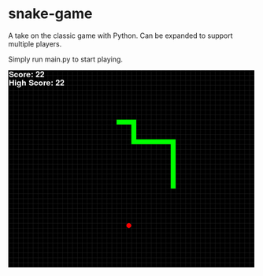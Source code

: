 # snake-game
A take on the classic game with Python. Can be expanded to support multiple players.

Simply run main.py to start playing.

<img src="images/screenshot.png" width=500>
